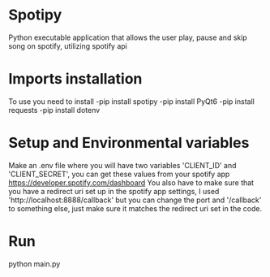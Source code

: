# Spotipy
Python executable application that allows the user play, pause and skip song on spotify, utilizing spotify api

# Imports installation
To use you need to install
-pip install spotipy
-pip install PyQt6
-pip install requests
-pip install dotenv

# Setup and Environmental variables 
Make an .env file where you will have two variables 'CLIENT_ID' and 'CLIENT_SECRET', you can get these values from your spotify app https://developer.spotify.com/dashboard
You also have to make sure that you have a redirect uri set up in the spotify app settings, I used 'http://localhost:8888/callback' but you can change the port and '/callback' to something else, just make sure it matches the redirect uri set in the code.

# Run
python main.py
